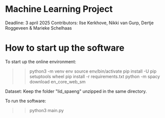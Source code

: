 # Machine Learning Project
Deadline: 3 april 2025
Contributors: Ilse Kerkhove, Nikki van Gurp, Dertje Roggeveen & Marieke Schelhaas

# How to start up the software

To start up the online environment:
>> python3 -m venv env
>> source env/bin/activate
>> pip install -U pip setuptools wheel
>> pip install -r requirements.txt
>> python -m spacy download en_core_web_sm

Dataset:
Keep the folder "lid_spaeng" unzipped in the same directory.

To run the software:
>> python3 main.py